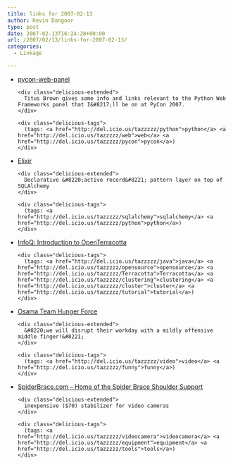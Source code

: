 ```yaml
---
title: links for 2007-02-13
author: Kevin Dangoor
type: post
date: 2007-02-13T16:24:28+00:00
url: /2007/02/13/links-for-2007-02-13/
categories:
  - Linkage

---
```

<ul class="delicious">
  <li>
    <div class="delicious-link">
      <a href="http://ivory.idyll.org/blog/feb-07/pycon-web-panel">pycon-web-panel</a>
    </div>
    
    <div class="delicious-extended">
      Titus Brown gives some info and links relevant to the Python Web Frameworks panel that I&#8217;ll be on at PyCon 2007.
    </div>
    
    <div class="delicious-tags">
      (tags: <a href="http://del.icio.us/tazzzzz/python">python</a> <a href="http://del.icio.us/tazzzzz/web">web</a> <a href="http://del.icio.us/tazzzzz/pycon">pycon</a>)
    </div>
  </li>
  
  <li>
    <div class="delicious-link">
      <a href="http://elixir.ematia.de/">Elixir</a>
    </div>
    
    <div class="delicious-extended">
      Declarative &#8220;active record&#8221; pattern layer on top of SQLAlchemy
    </div>
    
    <div class="delicious-tags">
      (tags: <a href="http://del.icio.us/tazzzzz/sqlalchemy">sqlalchemy</a> <a href="http://del.icio.us/tazzzzz/python">python</a>)
    </div>
  </li>
  
  <li>
    <div class="delicious-link">
      <a href="http://www.infoq.com/articles/open-terracotta-intro">InfoQ: Introduction to OpenTerracotta</a>
    </div>
    
    <div class="delicious-tags">
      (tags: <a href="http://del.icio.us/tazzzzz/java">java</a> <a href="http://del.icio.us/tazzzzz/opensource">opensource</a> <a href="http://del.icio.us/tazzzzz/Terracotta">Terracotta</a> <a href="http://del.icio.us/tazzzzz/clustering">clustering</a> <a href="http://del.icio.us/tazzzzz/cluster">cluster</a> <a href="http://del.icio.us/tazzzzz/tutorial">tutorial</a>)
    </div>
  </li>
  
  <li>
    <div class="delicious-link">
      <a href="http://www.collegehumor.com/video:1741589">Osama Team Hunger Force</a>
    </div>
    
    <div class="delicious-extended">
      &#8220;we will disrupt their workday with a mildly offensive middle finger!&#8221;
    </div>
    
    <div class="delicious-tags">
      (tags: <a href="http://del.icio.us/tazzzzz/video">video</a> <a href="http://del.icio.us/tazzzzz/funny">funny</a>)
    </div>
  </li>
  
  <li>
    <div class="delicious-link">
      <a href="http://spiderbrace.com/">SpiderBrace.com &#8211; Home of the Spider Brace Shoulder Support</a>
    </div>
    
    <div class="delicious-extended">
      inexpensive ($70) stabilizer for video cameras
    </div>
    
    <div class="delicious-tags">
      (tags: <a href="http://del.icio.us/tazzzzz/videocamera">videocamera</a> <a href="http://del.icio.us/tazzzzz/equipment">equipment</a> <a href="http://del.icio.us/tazzzzz/tools">tools</a>)
    </div>
  </li>
</ul>